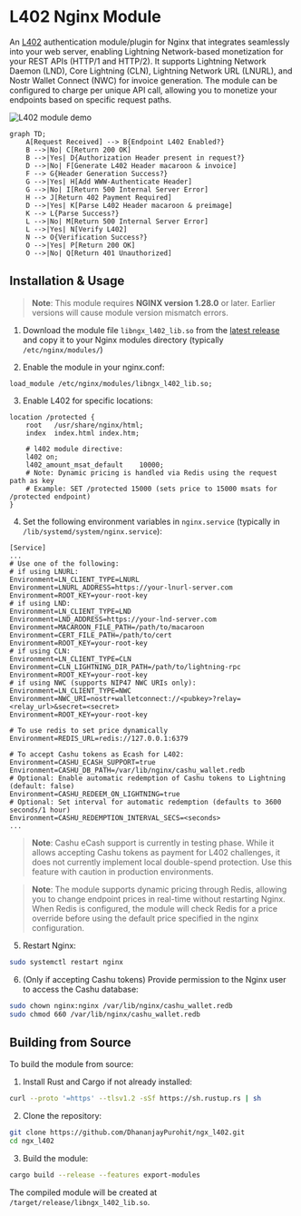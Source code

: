 # L402 Nginx Module

An [L402](https://docs.lightning.engineering/the-lightning-network/l402) authentication module/plugin for Nginx that integrates seamlessly into your web server, enabling Lightning Network-based monetization for your REST APIs (HTTP/1 and HTTP/2). It supports Lightning Network Daemon (LND), Core Lightning (CLN), Lightning Network URL (LNURL), and Nostr Wallet Connect (NWC) for invoice generation. The module can be configured to charge per unique API call, allowing you to monetize your endpoints based on specific request paths.

![L402 module demo](https://github.com/user-attachments/assets/3db23ab0-6025-426e-86f8-3505fa0840b9)

```mermaid
graph TD;
    A[Request Received] --> B{Endpoint L402 Enabled?}
    B -->|No| C[Return 200 OK]
    B -->|Yes| D{Authorization Header present in request?}
    D -->|No| F[Generate L402 Header macaroon & invoice]
    F --> G{Header Generation Success?}
    G -->|Yes| H[Add WWW-Authenticate Header]
    G -->|No| I[Return 500 Internal Server Error]
    H --> J[Return 402 Payment Required]
    D -->|Yes| K[Parse L402 Header macaroon & preimage]
    K --> L{Parse Success?}
    L -->|No| M[Return 500 Internal Server Error]
    L -->|Yes| N[Verify L402]
    N --> O{Verification Success?}
    O -->|Yes| P[Return 200 OK]
    O -->|No| Q[Return 401 Unauthorized]
```

## Installation & Usage

> **Note**: This module requires **NGINX version 1.28.0** or later. Earlier versions will cause module version mismatch errors.

1. Download the module file `libngx_l402_lib.so` from the [latest release](https://github.com/DhananjayPurohit/ngx_l402/releases/latest) and copy it to your Nginx modules directory (typically `/etc/nginx/modules/`)

2. Enable the module in your nginx.conf:

```nginx
load_module /etc/nginx/modules/libngx_l402_lib.so;
``` 

3. Enable L402 for specific locations:

```nginx
location /protected {
    root   /usr/share/nginx/html;
    index  index.html index.htm;
    
    # l402 module directive:   
    l402 on;
    l402_amount_msat_default    10000;
    # Note: Dynamic pricing is handled via Redis using the request path as key
    # Example: SET /protected 15000 (sets price to 15000 msats for /protected endpoint)
}
```

4. Set the following environment variables in `nginx.service` (typically in `/lib/systemd/system/nginx.service`):

```
[Service]
...
# Use one of the following:
# if using LNURL:
Environment=LN_CLIENT_TYPE=LNURL
Environment=LNURL_ADDRESS=https://your-lnurl-server.com
Environment=ROOT_KEY=your-root-key
# if using LND:
Environment=LN_CLIENT_TYPE=LND
Environment=LND_ADDRESS=https://your-lnd-server.com
Environment=MACAROON_FILE_PATH=/path/to/macaroon
Environment=CERT_FILE_PATH=/path/to/cert
Environment=ROOT_KEY=your-root-key
# if using CLN:
Environment=LN_CLIENT_TYPE=CLN
Environment=CLN_LIGHTNING_DIR_PATH=/path/to/lightning-rpc
Environment=ROOT_KEY=your-root-key
# if using NWC (supports NIP47 NWC URIs only):
Environment=LN_CLIENT_TYPE=NWC
Environment=NWC_URI=nostr+walletconnect://<pubkey>?relay=<relay_url>&secret=<secret>
Environment=ROOT_KEY=your-root-key

# To use redis to set price dynamically
Environment=REDIS_URL=redis://127.0.0.1:6379

# To accept Cashu tokens as Ecash for L402:
Environment=CASHU_ECASH_SUPPORT=true
Environment=CASHU_DB_PATH=/var/lib/nginx/cashu_wallet.redb
# Optional: Enable automatic redemption of Cashu tokens to Lightning (default: false)
Environment=CASHU_REDEEM_ON_LIGHTNING=true
# Optional: Set interval for automatic redemption (defaults to 3600 seconds/1 hour)
Environment=CASHU_REDEMPTION_INTERVAL_SECS=<seconds>
...
```
> **Note**: Cashu eCash support is currently in testing phase. While it allows accepting Cashu tokens as payment for L402 challenges, it does not currently implement local double-spend protection. Use this feature with caution in production environments.

> **Note**: The module supports dynamic pricing through Redis, allowing you to change endpoint prices in real-time without restarting Nginx. When Redis is configured, the module will check Redis for a price override before using the default price specified in the nginx configuration.

5. Restart Nginx:
```bash
sudo systemctl restart nginx
```

6. (Only if accepting Cashu tokens) Provide permission to the Nginx user to access the Cashu database:
```bash
sudo chown nginx:nginx /var/lib/nginx/cashu_wallet.redb
sudo chmod 660 /var/lib/nginx/cashu_wallet.redb
```

## Building from Source

To build the module from source:

1. Install Rust and Cargo if not already installed:

```bash
curl --proto '=https' --tlsv1.2 -sSf https://sh.rustup.rs | sh
```

2. Clone the repository:

```bash
git clone https://github.com/DhananjayPurohit/ngx_l402.git
cd ngx_l402
```

3. Build the module:

```bash
cargo build --release --features export-modules
```

The compiled module will be created at `/target/release/libngx_l402_lib.so`.
